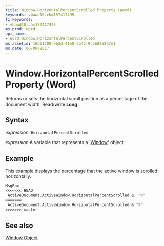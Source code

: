 ```yaml
---
title: Window.HorizontalPercentScrolled Property (Word)
keywords: vbawd10.chm157417495
f1_keywords:
- vbawd10.chm157417495
ms.prod: word
api_name:
- Word.Window.HorizontalPercentScrolled
ms.assetid: 18b61708-eb2d-41e0-5b42-9ceb825867e1
ms.date: 06/08/2017
---
```



# Window.HorizontalPercentScrolled Property (Word)

Returns or sets the horizontal scroll position as a percentage of the document width. Read/write  **Long** .


## Syntax

 _expression_. `HorizontalPercentScrolled`

 _expression_ A variable that represents a '[Window](Word.Window.md)' object.


## Example

This example displays the percentage that the active window is scrolled horizontally.


```vb
MsgBox _ 
<<<<<<< HEAD
 ActiveDocument.ActiveWindow.HorizontalPercentScrolled &; "%"
=======
 ActiveDocument.ActiveWindow.HorizontalPercentScrolled & "%"
>>>>>>> master
```


## See also


[Window Object](Word.Window.md)


